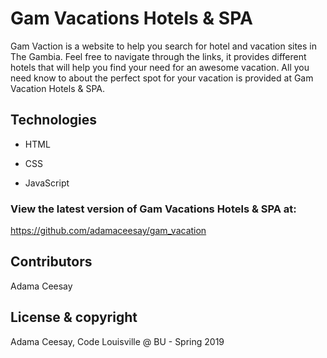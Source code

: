 # Gam Vacations Hotels & SPA

Gam Vaction is a website to help you search for hotel and vacation sites in The Gambia. Feel free to navigate through the links, it provides different hotels that will help you find your need for an awesome vacation. All you need know to about the perfect spot for your vacation is provided at Gam Vacation Hotels & SPA.


## Technologies

- HTML

- CSS

- JavaScript


### View the latest version of Gam Vacations Hotels & SPA at:

https://github.com/adamaceesay/gam_vacation


## Contributors

 Adama Ceesay


## License & copyright

 Adama Ceesay, Code Louisville @ BU - Spring 2019